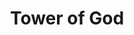 --- 
title: "Tower of God"
publishdate: "2019-6-2T16:48:46+02:00"
src: "https://365manga.net/manga/tower-of-god"
image: "https://data.365manga.net/images/thumbnails/16214-tower-of-god.jpg"
description: "What do you desire? Fortune? Glory? Power? Revenge? Or something that surpasses all others? What ever you desire, 'that is here'. Tower of God. Join Twenty-Fifth Baam as climbs each level of the Tower to find his beloved friend, Lahel. Facing from impossible missions to mind bending puzzles as he uses any means necessary to reach the top."
---
